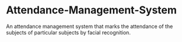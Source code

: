 # Attendance-Management-System
 An attendance management system that marks the attendance of the subjects of particular subjects by facial recognition.
